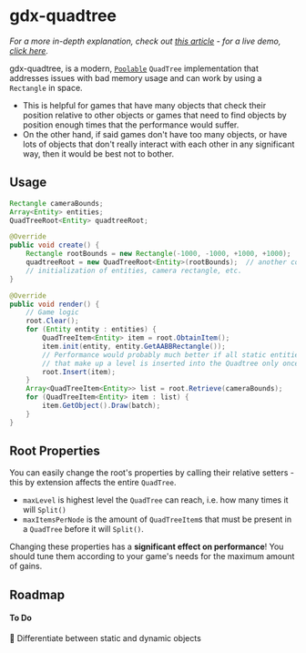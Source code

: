 # gdx-quadtree

*For a more in-depth explanation, check out <a href="https://aretesoftware.it/libgdx/gdx-quadtree.html">this article</a> - for a live demo, <a href="https://aretesoftware.it/libgdx/gdx-quadtree-example/">click here</a>.*

gdx-quadtree, is a modern, <code><a href="https://libgdx.com/wiki/articles/memory-management">Poolable</a></code> <code>QuadTree</code> implementation that addresses issues with bad memory usage and can work by using a <code>Rectangle</code> in space.
* This is helpful for games that have many objects that check their position relative to other objects or games that need to find objects by position enough times that the performance would suffer.
* On the other hand, if said games don't have too many objects, or have lots of objects that don't really interact with each other in any significant way, then it would be best not to bother.

## Usage
```java
Rectangle cameraBounds;
Array<Entity> entities;
QuadTreeRoot<Entity> quadtreeRoot;

@Override
public void create() {
    Rectangle rootBounds = new Rectangle(-1000, -1000, +1000, +1000);
    quadtreeRoot = new QuadTreeRoot<Entity>(rootBounds);  // another constructor is available
    // initialization of entities, camera rectangle, etc.
}

@Override
public void render() {
    // Game logic
    root.Clear();
    for (Entity entity : entities) {
        QuadTreeItem<Entity> item = root.ObtainItem();
        item.init(entity, entity.GetAABBRectangle());
        // Performance would probably much better if all static entities & geometry 
        // that make up a level is inserted into the Quadtree only once!
        root.Insert(item);
    }
    Array<QuadTreeItem<Entity>> list = root.Retrieve(cameraBounds);
    for (QuadTreeItem<Entity> item : list) {
        item.GetObject().Draw(batch);
    }
}
```

## Root Properties
You can easily change the root's properties by calling their relative setters - this by extension affects the entire <code>QuadTree</code>.
* <code>maxLevel</code> is highest level the <code>QuadTree</code> can reach, i.e. how many times it will <code>Split()</code>
* <code>maxItemsPerNode</code> is the amount of <code>QuadTreeItem</code>s that must be present in a <code>QuadTree</code> before it will <code>Split()</code>.

Changing these properties has a **significant effect on performance**! You should tune them according to your game's needs for the maximum amount of gains.

## Roadmap
#### To Do
🔲 Differentiate between static and dynamic objects